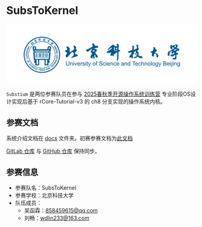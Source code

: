# SubsToKernel

![USTB](./docs/img/USTB.jpg)

`Substium` 是两位参赛队员在参与 [2025春秋季开源操作系统训练营](https://opencamp.cn/os2edu/camp/2025spring) 专业阶段OS设计实现后基于 rCore-Tutorial-v3 的 ch8 分支实现的操作系统内核。
 
## 参赛文档

系统介绍文档在 [docs](./docs/) 文件夹。初赛参赛文档为[此文档](./docs/初赛文档.md)

[GitLab 仓库](https://gitlab.eduxiji.net/T202510008995695/oskernel2025-osrepo) 与 [GitHub 仓库](https://github.com/wdlin233/osrepo) 保持同步。

## 参赛信息

- 参赛队名：SubsToKernel
- 参赛学校：北京科技大学
- 队伍成员：
    - 吴函霖：[858459615@qq.com](mailto:858459615@qq.com)
    - 刘畅：[wdlin233@163.com](mailto:wdlin233@163.com)